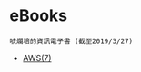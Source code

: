 # eBooks
```
唬爛培的資訊電子書 (截至2019/3/27)
```

* [AWS(7)](https://github.com/hulanpei/eBooks/blob/master/resources/AWS.jpg)
